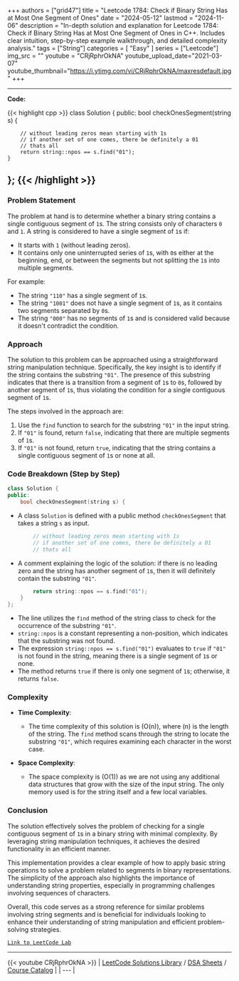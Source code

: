 
+++
authors = ["grid47"]
title = "Leetcode 1784: Check if Binary String Has at Most One Segment of Ones"
date = "2024-05-12"
lastmod = "2024-11-06"
description = "In-depth solution and explanation for Leetcode 1784: Check if Binary String Has at Most One Segment of Ones in C++. Includes clear intuition, step-by-step example walkthrough, and detailed complexity analysis."
tags = ["String"]
categories = [
    "Easy"
]
series = ["Leetcode"]
img_src = ""
youtube = "CRjRphrOkNA"
youtube_upload_date="2021-03-07"
youtube_thumbnail="https://i.ytimg.com/vi/CRjRphrOkNA/maxresdefault.jpg"
+++



---
**Code:**

{{< highlight cpp >}}
class Solution {
public:
    bool checkOnesSegment(string s) {

        // without leading zeros mean starting with 1s
        // if another set of one comes, there be definitely a 01
        // thats all
        return string::npos == s.find("01");
    }
};
{{< /highlight >}}
---

### Problem Statement

The problem at hand is to determine whether a binary string contains a single contiguous segment of `1`s. The string consists only of characters `0` and `1`. A string is considered to have a single segment of `1`s if:
- It starts with `1` (without leading zeros).
- It contains only one uninterrupted series of `1`s, with `0`s either at the beginning, end, or between the segments but not splitting the `1`s into multiple segments.

For example:
- The string `"110"` has a single segment of `1`s.
- The string `"1001"` does not have a single segment of `1`s, as it contains two segments separated by `0`s.
- The string `"000"` has no segments of `1`s and is considered valid because it doesn't contradict the condition.

### Approach

The solution to this problem can be approached using a straightforward string manipulation technique. Specifically, the key insight is to identify if the string contains the substring `"01"`. The presence of this substring indicates that there is a transition from a segment of `1`s to `0`s, followed by another segment of `1`s, thus violating the condition for a single contiguous segment of `1`s.

The steps involved in the approach are:
1. Use the `find` function to search for the substring `"01"` in the input string.
2. If `"01"` is found, return `false`, indicating that there are multiple segments of `1`s.
3. If `"01"` is not found, return `true`, indicating that the string contains a single contiguous segment of `1`s or none at all.

### Code Breakdown (Step by Step)

```cpp
class Solution {
public:
    bool checkOnesSegment(string s) {
```
- A class `Solution` is defined with a public method `checkOnesSegment` that takes a string `s` as input.

```cpp
        // without leading zeros mean starting with 1s
        // if another set of one comes, there be definitely a 01
        // thats all
```
- A comment explaining the logic of the solution: if there is no leading zero and the string has another segment of `1`s, then it will definitely contain the substring `"01"`.

```cpp
        return string::npos == s.find("01");
    }
};
```
- The line utilizes the `find` method of the string class to check for the occurrence of the substring `"01"`.
- `string::npos` is a constant representing a non-position, which indicates that the substring was not found. 
- The expression `string::npos == s.find("01")` evaluates to `true` if `"01"` is not found in the string, meaning there is a single segment of `1`s or none.
- The method returns `true` if there is only one segment of `1`s; otherwise, it returns `false`.

### Complexity

- **Time Complexity**: 
  - The time complexity of this solution is \(O(n)\), where \(n\) is the length of the string. The `find` method scans through the string to locate the substring `"01"`, which requires examining each character in the worst case.

- **Space Complexity**: 
  - The space complexity is \(O(1)\) as we are not using any additional data structures that grow with the size of the input string. The only memory used is for the string itself and a few local variables.

### Conclusion

The solution effectively solves the problem of checking for a single contiguous segment of `1`s in a binary string with minimal complexity. By leveraging string manipulation techniques, it achieves the desired functionality in an efficient manner.

This implementation provides a clear example of how to apply basic string operations to solve a problem related to segments in binary representations. The simplicity of the approach also highlights the importance of understanding string properties, especially in programming challenges involving sequences of characters. 

Overall, this code serves as a strong reference for similar problems involving string segments and is beneficial for individuals looking to enhance their understanding of string manipulation and efficient problem-solving strategies.

[`Link to LeetCode Lab`](https://leetcode.com/problems/check-if-binary-string-has-at-most-one-segment-of-ones/description/)

---
{{< youtube CRjRphrOkNA >}}
| [LeetCode Solutions Library](https://grid47.xyz/leetcode/) / [DSA Sheets](https://grid47.xyz/sheets/) / [Course Catalog](https://grid47.xyz/courses/) |
| --- |
